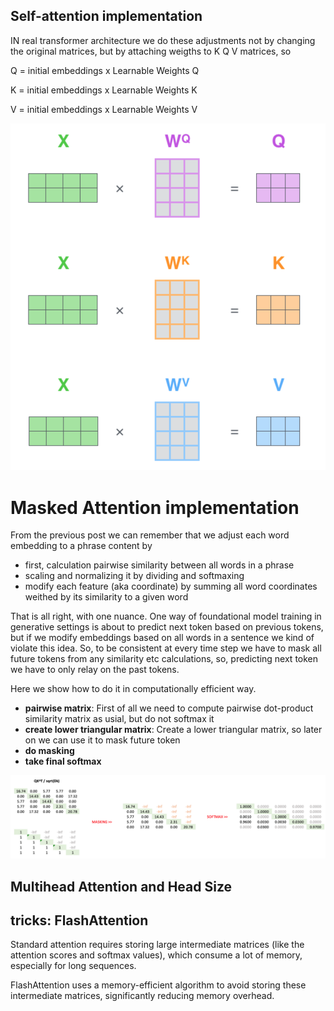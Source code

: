 

## Self-attention implementation
IN real transformer architecture we do these adjustments not by changing the original matrices, but by attaching weigths to  K Q V matrices, so 

Q = initial embeddings x Learnable Weights Q

K = initial embeddings x Learnable Weights K

V = initial embeddings x Learnable Weights V

![Linear layer: from input embeddings to Q, K, V](img/linear_x_to_kqv.png)



# Masked Attention implementation

From the previous post we can remember that we adjust each word embedding to a phrase content by 
- first, calculation pairwise similarity between all words in a phrase
- scaling and normalizing it by dividing and softmaxing
- modify each feature (aka coordinate) by summing all word coordinates weithed by its similarity to a given word

That is all right, with one nuance. 
One way of foundational model training in generative settings is about to predict next token based on previous tokens, but if we modify embeddings based on all words in a sentence we kind of violate this idea. So, to be consistent at every time step we have to mask all future tokens from any similarity etc calculations, so, predicting next token we have  to only relay on the past tokens.

Here we show how to do it in computationally efficient way.

- **pairwise matrix**: First of all we need to compute pairwise dot-product similarity matrix as usial, but do not softmax it
- **create lower triangular matrix**: Create a lower triangular matrix, so later on we can use it to mask future token
- **do masking**
- **take final softmax**

![Masking future token](img/masking.png)


## Multihead Attention and Head Size




## tricks: FlashAttention
Standard attention requires storing large intermediate matrices (like the attention scores and softmax values), which consume a lot of memory, especially for long sequences.

FlashAttention uses a memory-efficient algorithm to avoid storing these intermediate matrices, significantly reducing memory overhead.


